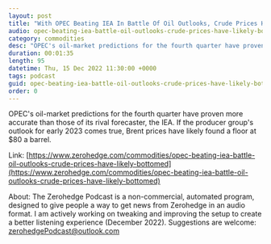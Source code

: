 ```yaml
---
layout: post
title: "With OPEC Beating IEA In Battle Of Oil Outlooks, Crude Prices Have Likely Bottomed"
audio: opec-beating-iea-battle-oil-outlooks-crude-prices-have-likely-bottomed-0
category: commodities
desc: "OPEC's oil-market predictions for the fourth quarter have proven more accurate than those of its rival forecaster, the IEA. If the producer group's outlook for early 2023 comes true, Brent prices have likely found a floor at $80 a barrel."
duration: 00:01:35
length: 95
datetime: Thu, 15 Dec 2022 11:30:00 +0000
tags: podcast
guid: opec-beating-iea-battle-oil-outlooks-crude-prices-have-likely-bottomed-0
order: 0
---
```

OPEC's oil-market predictions for the fourth quarter have proven more accurate than those of its rival forecaster, the IEA. If the producer group's outlook for early 2023 comes true, Brent prices have likely found a floor at $80 a barrel.

Link: [https://www.zerohedge.com/commodities/opec-beating-iea-battle-oil-outlooks-crude-prices-have-likely-bottomed](https://www.zerohedge.com/commodities/opec-beating-iea-battle-oil-outlooks-crude-prices-have-likely-bottomed)

About: The Zerohedge Podcast is a non-commercial, automated program, designed to give people a way to get news from Zerohedge in an audio format.  I am actively working on tweaking and improving the setup to create a better listening experience (December 2022).  Suggestions are welcome: [zerohedgePodcast@outlook.com](mailto:zerohedgePodcast@outlook.com)